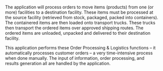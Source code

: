 The application will process orders to move items (products) from one (or more) facilities to a destination facility.
These items must be processed at the source facility (retrieved from stock, packaged, packed into containers).
The containered items are then loaded onto transport trucks.
These trucks then transport the ordered items over approved shipping routes.
The ordered items are unloaded, unpacked and delivered to their destination facility.

This application performs these Order Processing & Logistics functions – it automatically processes customer orders – a very time-intensive process when done manually. The input of information, order processing, and results generation all are handled by the application.
